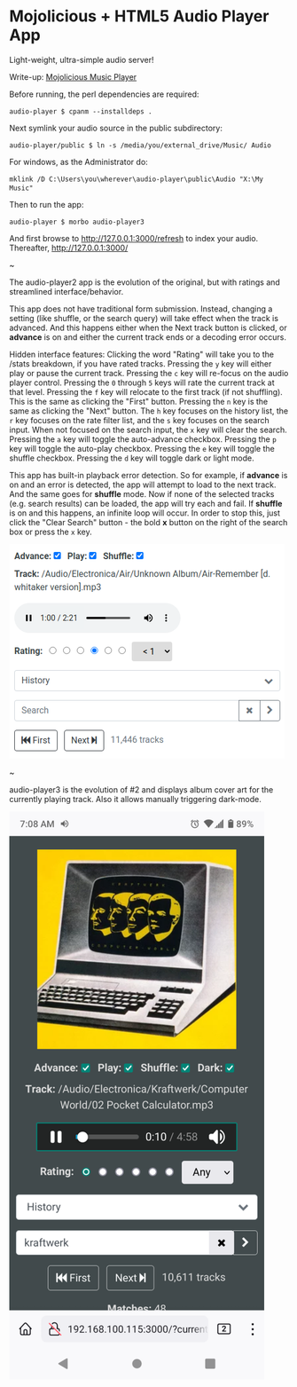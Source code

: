 # Mojolicious + HTML5 Audio Player App

Light-weight, ultra-simple audio server!

Write-up: [Mojolicious Music Player](https://ology.github.io/2021/06/04/mojolicious-music-player/)

Before running, the perl dependencies are required:

    audio-player $ cpanm --installdeps .

Next symlink your audio source in the public subdirectory:

    audio-player/public $ ln -s /media/you/external_drive/Music/ Audio

For windows, as the Administrator do:

    mklink /D C:\Users\you\wherever\audio-player\public\Audio "X:\My Music"

Then to run the app:

    audio-player $ morbo audio-player3

And first browse to http://127.0.0.1:3000/refresh to index your audio.  Thereafter, http://127.0.0.1:3000/

~

The audio-player2 app is the evolution of the original, but with ratings and streamlined interface/behavior.

This app does not have traditional form submission. Instead, changing a setting (like shuffle, or the search query) will take effect when the track is advanced.  And this happens either when the Next track button is clicked, or **advance** is on and either the current track ends or a decoding error occurs.

Hidden interface features:  Clicking the word "Rating" will take you to the /stats breakdown, if you have rated tracks.  Pressing the `y` key will either play or pause the current track.  Pressing the `c` key will re-focus on the audio player control.  Pressing the `0` through `5` keys will rate the current track at that level.  Pressing the `f` key will relocate to the first track (if not shuffling).  This is the same as clicking the "First" button.  Pressing the `n` key is the same as clicking the "Next" button.  The `h` key focuses on the history list, the `r` key focuses on the rate filter list, and the `s` key focuses on the search input.  When not focused on the search input, the `x` key will clear the search.  Pressing the `a` key will toggle the auto-advance checkbox.  Pressing the `p` key will toggle the auto-play checkbox.  Pressing the `e` key will toggle the shuffle checkbox.  Pressing the `d` key will toggle dark or light mode.

This app has built-in playback error detection.  So for example, if **advance** is on and an error is detected, the app will attempt to load to the next track. And the same goes for **shuffle** mode.  Now if none of the selected tracks (e.g. search results) can be loaded, the app will try each and fail.  If **shuffle** is on and this happens, an infinite loop will occur.  In order to stop this, just click the "Clear Search" button - the bold **x** button on the right of the search box or press the `x` key.

![audio-player2](audio-player2.png)

~

audio-player3 is the evolution of #2 and displays album cover art for the currently playing track.  Also it allows manually triggering dark-mode.

![audio-player3](audio-player3.png)
